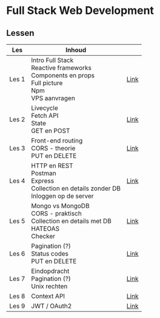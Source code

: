 # Full Stack Web Development

## Lessen

| Les   | Inhoud                                                                                                 |                          |
|-------|--------------------------------------------------------------------------------------------------------|--------------------------|
| Les 1 | Intro Full Stack<br>Reactive frameworks<br>Components en props<br>Full picture<br>Npm<br>VPS aanvragen | [Link](./lessen/les1.md) |
| Les 2 | Livecycle<br>Fetch API<br>State<br>GET en POST                                                         | [Link](./lessen/les2.md) |
| Les 3 | Front-end routing<br>CORS - theorie<br>PUT en DELETE                                                   | [Link](./lessen/les3.md) |
| Les 4 | HTTP en REST<br>Postman<br>Express<br>Collection en details zonder DB<br>Inloggen op de server         | [Link](./lessen/les4.md) |
| Les 5 | Mongo vs MongoDB<br>CORS - praktisch<br>Collection en details met DB<br>HATEOAS<br>Checker             | [Link](./lessen/les5.md) |
| Les 6 | Pagination (?)<br>Status codes<br>PUT en DELETE                                                        | [Link](./lessen/les6.md) |
| Les 7 | Eindopdracht<br>Pagination (?) <br>Unix rechten                                                        | [Link](./lessen/les7.md) |
| Les 8 | Context API                                                                                            | [Link](./lessen/les8.md) |
| Les 9 | JWT / OAuth2                                                                                           | [Link](./lessen/les9.md) |